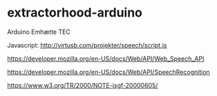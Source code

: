 # extractorhood-arduino
Arduino Emhætte TEC

Javascript: http://virtusb.com/projekter/speech/script.js

https://developer.mozilla.org/en-US/docs/Web/API/Web_Speech_API

https://developer.mozilla.org/en-US/docs/Web/API/SpeechRecognition

https://www.w3.org/TR/2000/NOTE-jsgf-20000605/
